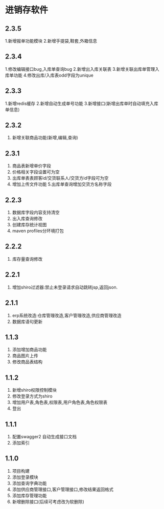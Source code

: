 # 进销存软件

## 2.3.5
1.新增报单功能模块
2.新增手提袋,鞋套,外箱信息

## 2.3.4
1.修改编辑接口bug,入库单查询bug
2.新增出入库关联表
3.新增关联出库单管理入库单功能
4.修改出库/入库表odd字段为unique

## 2.3.3
1.新增redis缓存
2.新增自动生成单号功能
3.新增接口(新增出库单时自动填充入库单信息)

## 2.3.2
1. 新增关联商品功能(新增,编辑,查询)

## 2.3.1
1. 商品表新增单价字段
2. 价格相关字段设置可为空
3. 出库单表表顾客id/交货联系人/交货方id字段可为空
4. 增加上传文件功能
5.出库单查询增加交货方名称字段

## 2.2.3
1. 数据库字段内容支持清空
2. 出入库查询修改
3. 创建库存统计视图
4. maven profiles分环境打包

## 2.2.2
1. 库存量查询修改

## 2.2.1
1. 增加shiro过滤器:禁止未登录请求自动跳转jsp,返回json.

## 2.1.1
1. erp系统改造:仓库管理改造,客户管理改造,供应商管理改造
2. 数据库语句更新

## 1.1.3
1. 添加增加商品功能
2. 商品图片上传
3. 修改商品表结构

## 1.1.2
1. 新增shiro权限控制模块
2. 修改登录方式为shiro
3. 增加用户表,角色表,权限表,用户角色表,角色权限表
4. 登出

## 1.1.1
1. 配置swagger2 自动生成接口文档
2. 添加索引

## 1.1.0
1. 项目构建
2. 添加登录模块
3. 添加查询字典功能
4. 添加供应商管理接口,客户管理接口,修改结果返回格式
5. 添加库存管理功能
6. 新增删除接口(后续可考虑改为软删除)